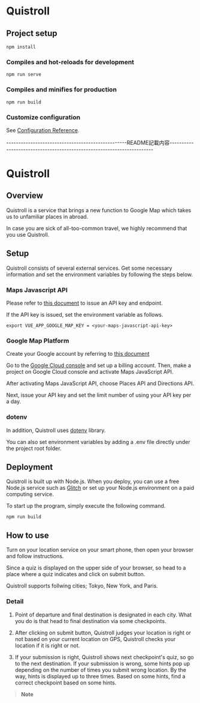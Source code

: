 # Quistroll

## Project setup
```
npm install
```

### Compiles and hot-reloads for development
```
npm run serve
```

### Compiles and minifies for production
```
npm run build
```

### Customize configuration
See [Configuration Reference](https://cli.vuejs.org/config/).

--------------------------------------------------README記載内容-----------------------------------------------------------------------

# Quistroll

## Overview

Quistroll is a service that brings a new function to Google Map which takes us to unfamiliar places in abroad.

In case you are sick of all-too-common travel, we highly recommend that you use Quistroll.

## Setup

Quistroll consists of several external services. Get some necessary information and set the environment variables by following the steps below.

### Maps Javascript API 

Please refer to [this document](https://developers.google.com/maps/documentation/javascript/get-api-key?hl=ja) to issue an API key and endpoint.

If the API key is issued, set the environment variable as follows.

```shell
export VUE_APP_GOOGLE_MAP_KEY = <your-maps-javascript-api-key>
```

### Google Map Platform

Create your Google account by referring to [this document](https://support.google.com/accounts/answer/27441)

Go to the [Google Cloud console](https://cloud.google.com) and set up a billing account. Then, make a project on Google Cloud console and activate Maps JavaScript API.

After activating  Maps JavaScript API, choose Places API and Directions API.

Next, issue your API key and set the limit number of using your API key per a day.

### dotenv

In addition, Quistroll uses [dotenv](https://github.com/motdotla/dotenv) library.

You can also set environment variables by adding a .env file directly under the project root folder.

## Deployment

Quistroll is built up with Node.js. When you deploy, you can use a free Node.js service such as [Glitch](https://glitch.com/) or set up your Node.js environment on a paid computing service.

To start up the program, simply execute the following command.

```shell
npm run build
```

## How to use
Turn on your location service on your smart phone, then open your browser and follow instructions.

Since a quiz is displayed on the upper side of your browser, so head to a place where a quiz indicates and click on submit button.

Quistroll supports follwing cities; Tokyo, New York, and Paris.

### Detail

1. Point of departure and final destination is designated in each city. What you do is that head to final destination via some checkpoints.

2. After clicking on submit button, Quistroll judges your location is right or not based on your current location on GPS, Quistroll checks your location if it is right or not. 

3. If your submission is right, Quistroll shows next checkpoint's quiz, so go to the next destination. If your submission is wrong, some hints pop up depending on the number of times you submit wrong location. By the way, hints is displayed up to three times. Based on some hints, find a correct checkpoint based on some hints.

> **Note**  
